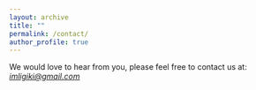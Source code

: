```yaml
---
layout: archive
title: ""
permalink: /contact/
author_profile: true
---
```


We would love to hear from you, please feel free to contact us at:
*imligiki@gmail.com*
